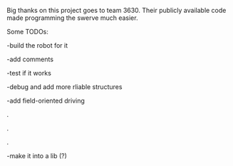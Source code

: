 Big thanks on this project goes to team 3630. Their publicly available code made programming the swerve much easier.

Some TODOs:

-build the robot for it

-add comments

-test if it works

-debug and add more rliable structures

-add field-oriented driving

.

.

.

-make it into a lib (?)

